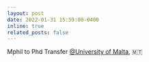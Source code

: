 ```yaml
---
layout: post
date: 2022-01-31 15:59:00-0400
inline: true
related_posts: false
---
```


Mphil to Phd Transfer <a href="https://www.um.edu.mt/">@University of Malta</a>, 🇲🇹 </a>